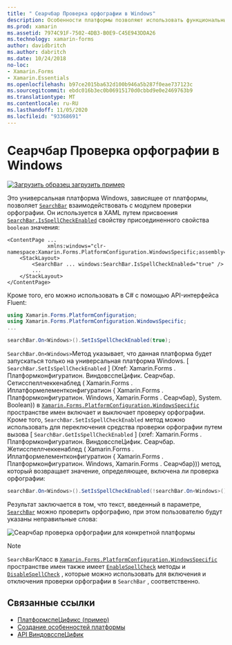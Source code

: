 ```yaml
---
title: " Сеарчбар Проверка орфографии в Windows"
description: Особенности платформы позволяют использовать функциональные возможности, доступные только на определенной платформе, без реализации пользовательских модулей подготовки отчетов или эффектов. В этой статье объясняется, как использовать конкретную платформу Windows, которая позволяет Сеарчбар взаимодействовать с модулем проверки орфографии.
ms.prod: xamarin
ms.assetid: 7974C91F-7502-4DB3-B0E9-C45E943DDA26
ms.technology: xamarin-forms
author: davidbritch
ms.author: dabritch
ms.date: 10/24/2018
no-loc:
- Xamarin.Forms
- Xamarin.Essentials
ms.openlocfilehash: b97ce2015ba632d100b946a5b287f0eae737123c
ms.sourcegitcommit: ebdc016b3ec0b06915170d0cbbd9e0e2469763b9
ms.translationtype: MT
ms.contentlocale: ru-RU
ms.lasthandoff: 11/05/2020
ms.locfileid: "93368691"
---
```

# <a name="searchbar-spell-check-on-windows"></a>Сеарчбар Проверка орфографии в Windows

[![Загрузить образец](~/media/shared/download.png) загрузить пример](/samples/xamarin/xamarin-forms-samples/userinterface-platformspecifics)

Это универсальная платформа Windows, зависящее от платформы, позволяет [`SearchBar`](xref:Xamarin.Forms.SearchBar) взаимодействовать с модулем проверки орфографии. Он используется в XAML путем присвоения [`SearchBar.IsSpellCheckEnabled`](xref:Xamarin.Forms.PlatformConfiguration.WindowsSpecific.SearchBar.IsSpellCheckEnabledProperty) свойству присоединенного свойства `boolean` значения:

```xaml
<ContentPage ...
             xmlns:windows="clr-namespace:Xamarin.Forms.PlatformConfiguration.WindowsSpecific;assembly=Xamarin.Forms.Core">
    <StackLayout>
        <SearchBar ... windows:SearchBar.IsSpellCheckEnabled="true" />
        ...
    </StackLayout>
</ContentPage>
```

Кроме того, его можно использовать в C# с помощью API-интерфейса Fluent:

```csharp
using Xamarin.Forms.PlatformConfiguration;
using Xamarin.Forms.PlatformConfiguration.WindowsSpecific;
...

searchBar.On<Windows>().SetIsSpellCheckEnabled(true);
```

`SearchBar.On<Windows>`Метод указывает, что данная платформа будет запускаться только на универсальная платформа Windows. [ `SearchBar.SetIsSpellCheckEnabled` ] (Xref: Xamarin.Forms . Платформконфигуратион. ВиндовсспеЦифик. Сеарчбар. Сетисспеллчеккенаблед ( Xamarin.Forms . Иплатформелементконфигуратион { Xamarin.Forms . Платформконфигуратион. Windows, Xamarin.Forms . Сеарчбар}, System. Boolean)) в [`Xamarin.Forms.PlatformConfiguration.WindowsSpecific`](xref:Xamarin.Forms.PlatformConfiguration.WindowsSpecific) пространстве имен включает и выключает проверку орфографии. Кроме того, `SearchBar.SetIsSpellCheckEnabled` метод можно использовать для переключения средства проверки орфографии путем вызова [ `SearchBar.GetIsSpellCheckEnabled` ] (xref: Xamarin.Forms . Платформконфигуратион. ВиндовсспеЦифик. Сеарчбар. Жетисспеллчеккенаблед ( Xamarin.Forms . Иплатформелементконфигуратион { Xamarin.Forms . Платформконфигуратион. Windows, Xamarin.Forms . Сеарчбар})) метод, который возвращает значение, определяющее, включена ли проверка орфографии:

```csharp
searchBar.On<Windows>().SetIsSpellCheckEnabled(!searchBar.On<Windows>().GetIsSpellCheckEnabled());
```

Результат заключается в том, что текст, введенный в параметре, [`SearchBar`](xref:Xamarin.Forms.SearchBar) можно проверить орфографию, при этом пользователю будут указаны неправильные слова:

![Сеарчбар проверка орфографии для конкретной платформы](searchbar-spell-check-images/searchbar-spellcheck.png "Сеарчбар проверка орфографии для конкретной платформы")

> [!NOTE]
> `SearchBar`Класс в [`Xamarin.Forms.PlatformConfiguration.WindowsSpecific`](xref:Xamarin.Forms.PlatformConfiguration.WindowsSpecific) пространстве имен также имеет [`EnableSpellCheck`](xref:Xamarin.Forms.PlatformConfiguration.WindowsSpecific.SearchBar.EnableSpellCheck*) методы и [`DisableSpellCheck`](xref:Xamarin.Forms.PlatformConfiguration.WindowsSpecific.SearchBar.DisableSpellCheck*) , которые можно использовать для включения и отключения проверки орфографии в `SearchBar` , соответственно.

## <a name="related-links"></a>Связанные ссылки

- [ПлатформспеЦификс (пример)](/samples/xamarin/xamarin-forms-samples/userinterface-platformspecifics)
- [Создание особенностей платформы](~/xamarin-forms/platform/platform-specifics/index.md#creating-platform-specifics)
- [API ВиндовсспеЦифик](xref:Xamarin.Forms.PlatformConfiguration.WindowsSpecific)